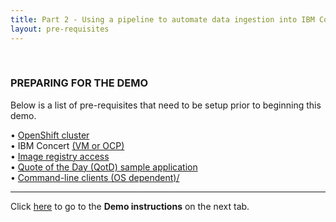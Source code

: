 ```yaml
---
title: Part 2 - Using a pipeline to automate data ingestion into IBM Concert <br/> <small> <i> Tech Sales enablement </i> </small>
layout: pre-requisites
---
```


<span id="top"></span>

<br/>

### **PREPARING FOR THE DEMO**

Below is a list of pre-requisites that need to be setup prior to beginning this demo.

• <a href="https://techzone.ibm.com/collection/tech-zone-certified-base-images/journey-vmware-on-ibm-cloud-environments" target="_blank" rel="noreferrer">OpenShift cluster</a><br/>
• IBM Concert <a href="https://techzone.ibm.com/collection/tech-zone-certified-base-images/journey-watsonx" target="_blank" rel="noreferrer">(VM or OCP)</a> <br/>
• <a href="https://quay.io/" target="_blank" rel="noreferrer">Image registry access</a><br/>
• <a href="https://github.ibm.com/quote-of-the-day" target="_blank" rel="noreferrer">Quote of the Day (QotD) sample application</a><br/>
• <a href="https://pages.github.ibm.com/cs-tel-ibm-concert/training/module2/tekton-prereqs/" target="_blank" rel="noreferrer">Command-line clients (OS dependent)/</a>

***

Click [here](demo-instructions) to go to the **Demo instructions** on the next tab.